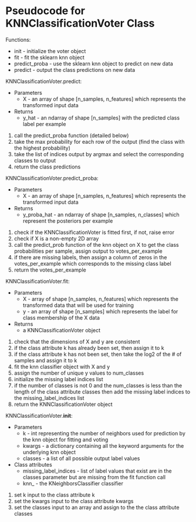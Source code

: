 # Pseudocode for KNNClassificationVoter Class
Functions:
- init - initialize the voter object
- fit - fit the sklearn knn object
- predict_proba - use the sklearn knn object to predict on new data
- predict - output the class predictions on new data

KNNClassificationVoter.predict:
- Parameters 
  - X - an array of shape [n_samples, n_features] which represents the transformed input data
- Returns
  - y_hat - an ndarray of shape [n_samples] with the predicted class label per example
1) call the predict_proba function (detailed below)
2) take the max probability for each row of the output (find the class with the highest probability)
3) take the list of indices output by argmax and select the corresponding classes to output
4) return the class predictions

KNNClassificationVoter.predict_proba:
- Parameters
  - X - an array of shape [n_samples, n_features] which represents the transformed input data
- Returns
  - y_proba_hat - an ndarray of shape [n_samples, n_classes] which represent the posteriors per example
1) check if the KNNClassificationVoter is fitted first, if not, raise error
2) check if X is a non-empty 2D array
3) call the predict_prob function of the knn object on X to get the class probabilities per sample, assign output to votes_per_example
4) if there are missing labels, then assign a column of zeros in the votes_per_example which corresponds to the missing class label
5) return the votes_per_example

KNNClassificationVoter.fit:
- Parameters
  - X - array of shape [n_samples, n_features] which represents the transformed data that will be used for training
  - y - an array of shape [n_samples] which represents the label for class membership of the X data
- Returns
  - a KNNClassificationVoter object
1) check that the dimensions of X and y are consistent
2) if the class attribute k has already been set, then assign it to k
3) if the class attribute k has not been set, then take the log2 of the # of samples and assign it to k
4) fit the knn classifier object with X and y
5) assign the number of unique y values to num_classes
6) initialize the missing label indices list
7) if the number of classes is not 0 and the num_classes is less than the length of the class attribute classes then add the missing label indices to the missing_label_indices list
8) return the KNNClassificationVoter object

KNNClassificationVoter.__init__:
- Parameters
  - k - int representing the number of neighbors used for prediction by the knn object for fitting and voting
  - kwargs - a dictionary containing all the keyword arguments for the underlying knn object
  - classes - a list of all possible output label values
- Class attributes
  - missing_label_indices - list of label values that exist are in the classes parameter but are missing from the fit function call
  - knn_ - the KNeighborsClassifier classifier
1) set k input to the class attribute k
2) set the kwargs input to the class attribute kwargs
3) set the classes input to an array and assign to the the class attribute classes
